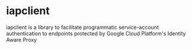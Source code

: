 # iapclient

iapclient is a library to facilitate programmatic service-account authentication to endpoints protected by Google Cloud Platform's Identity Aware Proxy

